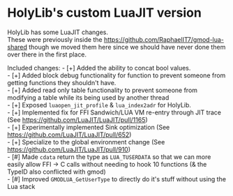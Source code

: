 # HolyLib's custom LuaJIT version
HolyLib has some LuaJIT changes.<br>
These were previously inside the https://github.com/RaphaelIT7/gmod-lua-shared though we moved them here since we should have never done them over there in the first place.<br>

Included changes:
\- [+] Added the ability to concat bool values.<br>
\- [+] Added block debug functionality for function to prevent someone from getting functions they shouldn't have.<br>
\- [+] Added read only table functionality to prevent someone from modifying a table while its being used by another thread<br>
\- [+] Exposed `luaopen_jit_profile` & `lua_index2adr` for HolyLib.<br>
\- [+] Implemented fix for FFI Sandwich/LUA VM re-entry through JIT trace (See https://github.com/LuaJIT/LuaJIT/pull/1165)<br>
\- [+] Experimentally implemented Sink optimization (See https://github.com/LuaJIT/LuaJIT/pull/652)<br>
\- [+] Specialize to the global environment change (See https://github.com/LuaJIT/LuaJIT/pull/910)<br>
\- [#] Made `cdata` return the type as `LUA_TUSERDATA` so that we can more easily allow FFI -> C calls without needing to hook 10 functions (& the TypeID also conflicted with gmod)<br>
\- [#] Improved `GMODLUA_GetUserType` to directly do it's stuff without using the Lua stack<br>